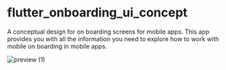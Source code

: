 # flutter_onboarding_ui_concept

A conceptual design for on boarding screens for mobile apps. This app provides you with all the information you need to explore how to work with mobile on boarding in mobile apps.

![preview (1)](https://user-images.githubusercontent.com/48721096/71137132-1d0a5f80-2218-11ea-9086-a241341baf72.png)
